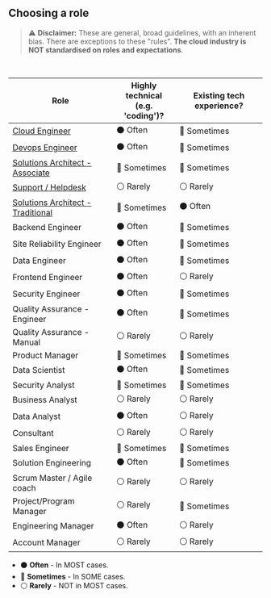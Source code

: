 
## Choosing a role

> ⚠️ **Disclaimer:** These are general, broad guidelines, with an inherent bias. There are exceptions to these "rules". **The cloud industry is NOT standardised on roles and expectations**. 

<br>

| Role                                                                    | Highly technical  <br> (e.g. 'coding')? | Existing tech experience? |
| ----------------------------------------------------------------------- | --------------------------------------- | ------------------------- |
| [Cloud Engineer](cloud-engineer.md)                                     | ⚫️ Often                                 | 🔵 Sometimes               |
| [Devops Engineer](devops-engineer.md)                                   | ⚫️ Often                                 | 🔵 Sometimes               |
| [Solutions Architect - Associate](solutions-architect-associate.md)     | 🔵 Sometimes                             | 🔵 Sometimes               |
| [Support / Helpdesk](support-helpdesk.md)                               | ⚪️ Rarely                                | ⚪️ Rarely                  |
| [Solutions Architect - Traditional](solutions-architect-traditional.md) | 🔵 Sometimes                             | ⚫️ Often                   |
| Backend Engineer                                                        | ⚫️ Often                                 | 🔵 Sometimes               |
| Site Reliability Engineer                                               | ⚫️ Often                                 | 🔵 Sometimes               |
| Data Engineer                                                           | ⚫️ Often                                 | 🔵 Sometimes               |
| Frontend Engineer                                                       | ⚫️ Often                                 | ⚪️ Rarely                  |
| Security Engineer                                                       | ⚫️ Often                                 | 🔵 Sometimes               |
| Quality Assurance - Engineer                                            | ⚫️ Often                                 | 🔵 Sometimes               |
| Quality Assurance - Manual                                              | ⚪️ Rarely                                | ⚪️ Rarely                  |
| Product Manager                                                         | 🔵 Sometimes                             | 🔵 Sometimes               |
| Data Scientist                                                          | ⚫️ Often                                 | 🔵 Sometimes               |
| Security Analyst                                                        | 🔵 Sometimes                             | 🔵 Sometimes               |
| Business Analyst                                                        | ⚪️ Rarely                                | ⚪️ Rarely                  |
| Data Analyst                                                            | ⚫️ Often                                 | ⚪️ Rarely                  |
| Consultant                                                              | ⚪️ Rarely                                | ⚪️ Rarely                  |
| Sales Engineer                                                          | 🔵 Sometimes                             | 🔵 Sometimes               |
| Solution Engineering                                                    | ⚫️ Often                                 | 🔵 Sometimes               |
| Scrum Master / Agile coach                                              | ⚪️ Rarely                                | ⚪️ Rarely                  |
| Project/Program Manager                                                 | ⚪️ Rarely                                | 🔵 Sometimes               |
| Engineering Manager                                                     | ⚫️ Often                                 | ⚪️ Rarely                  |
| Account Manager                                                         | ⚪️ Rarely                                | ⚪️ Rarely                  |

* ⚫️ **Often** - In MOST cases.
* 🔵 **Sometimes** - In SOME cases.
* ⚪️ **Rarely** - NOT in MOST cases.